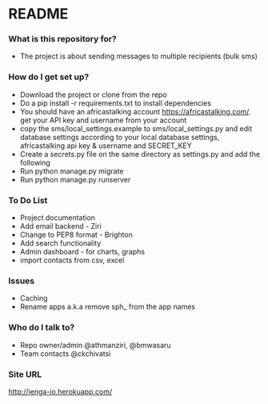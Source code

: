 # README #

### What is this repository for? ###

* The project is about sending messages to multiple recipients (bulk sms)

### How do I get set up? ###

* Download the project or clone from the repo
* Do a pip install -r requirements.txt to install dependencies
* You should have an africastalking account https://africastalking.com/.
  get your API key and username from your account
* copy the sms/local_settings.example to sms/local_settings.py and edit database settings according to your local database settings, africastalking api key & username and SECRET_KEY
* Create a secrets.py file on the same directory as settings.py and add the following
* Run python manage.py migrate
* Run python manage.py runserver

### To Do List ###

* Project documentation
* Add email backend - Ziri
* Change to PEP8 format - Brighton
* Add search functionality
* Admin dashboard - for charts, graphs
* import contacts from csv, excel

### Issues ###

* Caching
* Rename apps a.k.a remove sph_ from the app names

### Who do I talk to? ###

* Repo owner/admin @athmanziri, @bmwasaru
* Team contacts @ckchivatsi

### Site URL ###
http://jenga-io.herokuapp.com/
